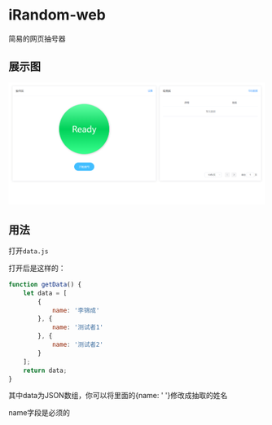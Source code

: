 # iRandom-web
简易的网页抽号器



## 展示图

![展示图](https://github.com/lijincheng2018/iRandom-web/blob/main/img/展示图.png)



## 用法

打开`data.js`

打开后是这样的：

```js
function getData() {
    let data = [
        {
            name: '李锦成'
        }, {
            name: '测试者1'
        }, {
            name: '测试者2'
        }
    ];
    return data;
}

```

其中data为JSON数组，你可以将里面的{name: ' '}修改成抽取的姓名

name字段是必须的
